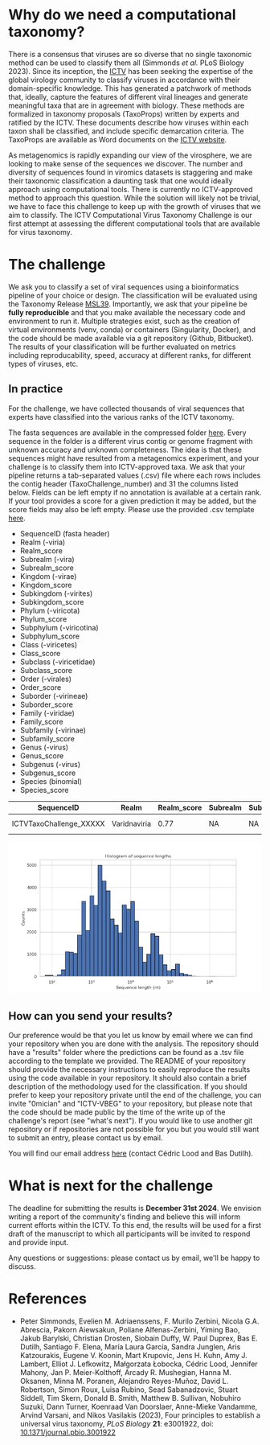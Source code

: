# Why do we need a computational taxonomy?

There is a consensus that viruses are so diverse that no single
taxonomic method can be used to classify them all (Simmonds <i>et
al.</i> PLoS Biology 2023). Since its inception, the
[ICTV](https://ictv.global) has been seeking the expertise of the
global virology community to classify viruses in accordance with their
domain-specific knowledge. This has generated a patchwork of methods
that, ideally, capture the features of different viral lineages and
generate meaningful taxa that are in agreement with biology. These
methods are formalized in taxonomy proposals (TaxoProps) written by
experts and ratified by the ICTV. These documents describe how viruses
within each taxon shall be classified, and include specific
demarcation criteria. The TaxoProps are available as Word documents on
the [ICTV website](https://ictv.global/files/proposal/approved).

As metagenomics is rapidly expanding our view of the virosphere, we
are looking to make sense of the sequences we discover. The number and
diversity of sequences found in viromics datasets is staggering and
make their taxonomic classification a daunting task that one would
ideally approach using computational tools. There is currently no
ICTV-approved method to approach this question. While the solution
will likely not be trivial, we have to face this challenge to keep up
with the growth of viruses that we aim to classify. The ICTV
Computational Virus Taxonomy Challenge is our first attempt at
assessing the different computational tools that are available for
virus taxonomy.

# The challenge

We ask you to classify a set of viral sequences using a bioinformatics
pipeline of your choice or design. The classification will be
evaluated using the Taxonomy Release
[MSL39](https://ictv.global/news/taxonomy_2023 "MSL39"). Importantly,
we ask that your pipeline be <b>fully reproducible</b> and that you
make available the necessary code and environment to run it. Multiple
strategies exist, such as the creation of virtual environments (venv,
conda) or containers (Singularity, Docker), and the code should be
made available via a git repository (Github, Bitbucket). The results
of your classification will be further evaluated on metrics including
reproducability, speed, accuracy at different ranks, for different
types of viruses, etc.

## In practice

For the challenge, we have collected thousands of viral sequences that
experts have classified into the various ranks of the ICTV taxonomy.

The fasta sequences are available in the compressed folder
[here](https://github.com/ICTV-VBEG/ICTV-TaxonomyChallenge/tree/main/dataset). Every
sequence in the folder is a different virus contig or genome fragment
with unknown accuracy and unknown completeness. The idea is that these
sequences might have resulted from a metagenomics experiment, and your
challenge is to classify them into ICTV-approved taxa.  We ask that
your pipeline returns a tab-separated values (.csv) file where each
rows includes the contig header (TaxoChallenge_number) and 31 the
columns listed below. Fields can be left empty if no annotation is
available at a certain rank. If your tool provides a score for a given
prediction it may be added, but the score fields may also be left
empty. Please use the provided .csv template [here](https://raw.githubusercontent.com/0mician/ICTV-TaxonomyChallenge/main/dataset/).

* SequenceID (fasta header)
* Realm (-viria)
* Realm_score
* Subrealm (-vira)
* Subrealm_score
* Kingdom (-virae)
* Kingdom_score
* Subkingdom (-virites)
* Subkingdom_score
* Phylum (-viricota)
* Phylum_score
* Subphylum (-viricotina)
* Subphylum_score
* Class (-viricetes)
* Class_score
* Subclass (-viricetidae)
* Subclass_score
* Order (-virales)
* Order_score
* Suborder (-virineae)
* Suborder_score
* Family (-viridae)
* Family_score
* Subfamily (-virinae)
* Subfamily_score
* Genus (-virus)
* Genus_score
* Subgenus (-virus)
* Subgenus_score
* Species (binomial)
* Species_score

<div class="table-wrapper">
<table>
  <thead>
    <tr>
      <th>SequenceID</th>
      <th>Realm</th>
      <th>Realm_score</th>
      <th>Subrealm</th>
      <th>Subrealm_score</th>
      <th>Kingom</th>
      <th>Kingom_score</th>
      <th>...</th>
      <!-- ... Add more header columns as needed -->
      <th>Genus</th>
      <th>Genus_score</th>
      <th>Subgenus</th>
      <th>Subgenus_score</th>
      <th>Species</th>
      <th>Species_score</th>
    </tr>
  </thead>
  <tbody>
    <tr>
      <td>ICTVTaxoChallenge_XXXXX</td>
      <td>Varidnaviria</td>
      <td>0.77</td>
      <td>NA</td>
      <td>NA</td>
      <td>Bamfordvirae</td>
      <td>0.54</td>
      <td>...</td>
      <!-- ... Add more cells for each row as needed -->
      <td>Mimivirus</td>
      <td>0.92</td>
      <td>NA</td>
      <td>NA</td>
      <td>Mimivirus lagoaense</td>
      <td>0.92</td>
    </tr>
    <!-- Add more rows as needed -->
  </tbody>
</table>

</div>

![Sequence lengths distribution](/assets/img/hist_sequence_length.png)

## How can you send your results?

Our preference would be that you let us know by email where we can
find your repository when you are done with the analysis.  The
repository should have a "results" folder where the predictions can be
found as a .tsv file according to the template we provided. The README
of your repository should provide the necessary instructions to easily
reproduce the results using the code available in your repository. It
should also contain a brief description of the methodology used for
the classification. If you should prefer to keep your repository
private until the end of the challenge, you can invite "0mician" and
"ICTV-VBEG" to your repository, but please note that the code should
be made public by the time of the write up of the challenge's report
(see "what's next"). If you would like to use another git repository
or if repositories are not possible for you but you would still want
to submit an entry, please contact us by email.

You will find our email address
[here](https://ictv.global/study-groups/list/members?sg=Analytical%20Approaches%20to%20Virus%20Classification
"here") (contact Cédric Lood and Bas Dutilh).

# What is next for the challenge
The deadline for submitting the results is <b>December 31st
2024</b>. We envision writing a report of the community's finding and
believe this will inform current efforts within the ICTV. To this end,
the results will be used for a first draft of the manuscript to which
all participants will be invited to respond and provide input.

Any questions or suggestions: please contact us by email, we'll be
happy to discuss.

# References

* Peter Simmonds, Evelien M. Adriaenssens, F. Murilo Zerbini, Nicola
  G.A. Abrescia, Pakorn Aiewsakun, Poliane Alfenas-Zerbini, Yiming
  Bao, Jakub Barylski, Christian Drosten, Siobain Duffy, W. Paul
  Duprex, Bas E. Dutilh, Santiago F. Elena, María Laura García, Sandra
  Junglen, Aris Katzourakis, Eugene V. Koonin, Mart Krupovic, Jens
  H. Kuhn, Amy J. Lambert, Elliot J. Lefkowitz, Małgorzata Łobocka,
  Cédric Lood, Jennifer Mahony, Jan P. Meier-Kolthoff, Arcady
  R. Mushegian, Hanna M. Oksanen, Minna M. Poranen, Alejandro
  Reyes-Muñoz, David L. Robertson, Simon Roux, Luisa Rubino, Sead
  Sabanadzovic, Stuart Siddell, Tim Skern, Donald B. Smith, Matthew
  B. Sullivan, Nobuhiro Suzuki, Dann Turner, Koenraad Van Doorslaer,
  Anne-Mieke Vandamme, Arvind Varsani, and Nikos Vasilakis (2023),
  Four principles to establish a universal virus taxonomy, <i>PLoS
  Biology</i> <b>21</b>: e3001922, doi:
  [10.1371/journal.pbio.3001922](https://doi.org/10.1371/journal.pbio.3001922)
